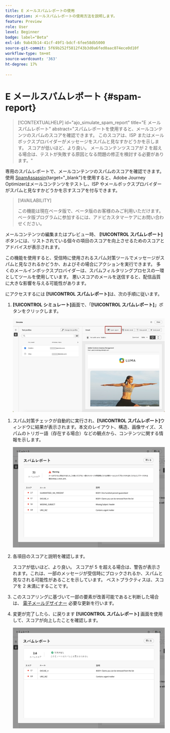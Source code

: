 ```yaml
---
title: E メールスパムレポートの使用
description: メールスパムレポートの使用方法を説明します。
feature: Preview
role: User
level: Beginner
badge: label="Beta"
exl-id: 9ab43b14-41cf-49f1-bdcf-6fee58db5000
source-git-commit: 5f69b252f5812f43b3d0a6fed0aac074ece0d10f
workflow-type: tm+mt
source-wordcount: '363'
ht-degree: 17%

---
```


# E メールスパムレポート {#spam-report}

>[!CONTEXTUALHELP]
>id="ajo_simulate_spam_report"
>title="E メールスパムレポート"
>abstract="スパムレポートを使用すると、メールコンテンツのスパムのスコアを確認できます。 このスコアは、ISP またはメールボックスプロバイダーがメッセージをスパムと見なすかどうかを示します。 スコアが低いほど、より良い。 メールコンテンツスコアが 2 を超える場合は、テストが失敗する原因となる問題の修正を検討する必要があります。"

専用のスパムレポートで、メールコンテンツのスパムのスコアを確認できます。 使用 [SpamAssassin](https://spamassassin.apache.org/){target="_blank"}を使用すると、Adobe Journey Optimizerはメールコンテンツをテストし、ISP やメールボックスプロバイダーがスパムと見なすかどうかを示すスコアを付与できます。

>[!AVAILABILITY]
>
>この機能は現在ベータ版で、ベータ版のお客様のみご利用いただけます。 ベータ版プログラムに参加するには、アドビカスタマーケアにお問い合わせください。

メールコンテンツの編集またはプレビュー時、 **[!UICONTROL スパムレポート]** ボタンには、リストされている個々の項目のスコアを向上させるためのスコアとアドバイスが表示されます。

この機能を使用すると、受信時に使用されるスパム対策ツールでメッセージがスパムと見なされるかどうか、およびその場合にアクションを実行できます。 多くのメールインボックスプロバイダーは、スパムフィルタリングプロセスの一環としてツールを使用しています。 悪いスコアのメールを送信すると、配信品質に大きな影響を与える可能性があります。

にアクセスするには **[!UICONTROL スパムレポート]**&#x200B;は、次の手順に従います。

1. **[!UICONTROL シミュレート]**&#x200B;画面で、「**[!UICONTROL スパムレポート]**」ボタンをクリックします。

   ![](assets/spam-report-button.png)

<!--
    You can also open the [Email Designer](../email/content-from-scratch.md), click the **[!UICONTROL More]** button and select **[!UICONTROL Check spam score]** from the menu.

    ![](assets/spam-report-check-score.png)
-->

1. スパム対策チェックが自動的に実行され、**[!UICONTROL スパムレポート]**&#x200B;ウィンドウに結果が表示されます。本文のレイアウト、構造、画像サイズ、スパムのトリガー語（存在する場合）などの観点から、コンテンツに関する情報を示します。

   ![](assets/spam-report-high-score.png)

1. 各項目のスコアと説明を確認します。

   スコアが低いほど、より良い。 スコアが 5 を超える場合は、警告が表示されます。これは、一部のメッセージが受信時にブロックされるか、スパムと見なされる可能性があることを示しています。 ベストプラクティスは、スコアを 2 未満にすることです。

1. このスコアリングに基づいて一部の要素が改善可能であると判断した場合は、 [電子メールデザイナー](../email/content-from-scratch.md) 必要な更新を行います。

1. 変更が完了したら、に戻ります **[!UICONTROL スパムレポート]** 画面を使用して、スコアが向上したことを確認します。

   ![](assets/spam-report-low-score.png)

<!--You can also check the message's alerts for warnings on potential risk of spam detection. Follow the steps below.

1. Click the **[!UICONTROL Alerts]** button on top right of the screen. [Learn more on email alerts](../email/create-email.md#check-email-alerts)

1. If **[!UICONTROL Spam checker alert]** is displayed, you should check your content for a potential risk of spam using the **[!UICONTROL Spam report]** feature as detailed above.

    ![](assets/spam-report-alert.png)
-->
